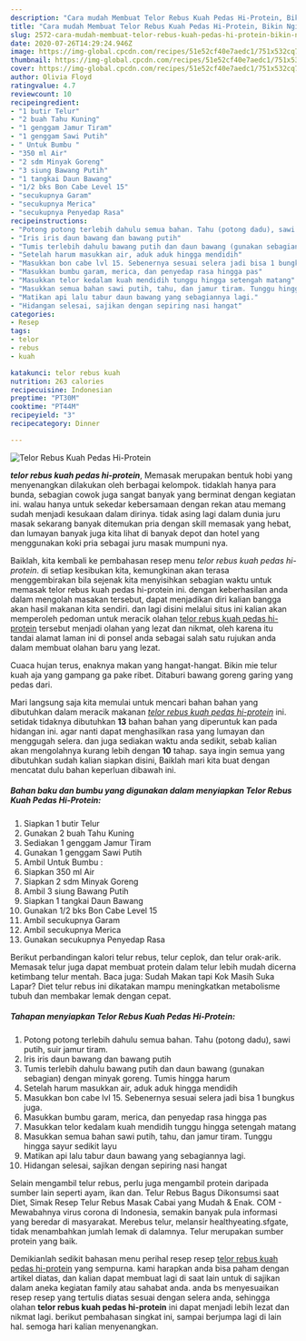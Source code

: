 ```yaml
---
description: "Cara mudah Membuat Telor Rebus Kuah Pedas Hi-Protein, Bikin Ngiler"
title: "Cara mudah Membuat Telor Rebus Kuah Pedas Hi-Protein, Bikin Ngiler"
slug: 2572-cara-mudah-membuat-telor-rebus-kuah-pedas-hi-protein-bikin-ngiler
date: 2020-07-26T14:29:24.946Z
image: https://img-global.cpcdn.com/recipes/51e52cf40e7aedc1/751x532cq70/telor-rebus-kuah-pedas-hi-protein-foto-resep-utama.jpg
thumbnail: https://img-global.cpcdn.com/recipes/51e52cf40e7aedc1/751x532cq70/telor-rebus-kuah-pedas-hi-protein-foto-resep-utama.jpg
cover: https://img-global.cpcdn.com/recipes/51e52cf40e7aedc1/751x532cq70/telor-rebus-kuah-pedas-hi-protein-foto-resep-utama.jpg
author: Olivia Floyd
ratingvalue: 4.7
reviewcount: 10
recipeingredient:
- "1 butir Telur"
- "2 buah Tahu Kuning"
- "1 genggam Jamur Tiram"
- "1 genggam Sawi Putih"
- " Untuk Bumbu "
- "350 ml Air"
- "2 sdm Minyak Goreng"
- "3 siung Bawang Putih"
- "1 tangkai Daun Bawang"
- "1/2 bks Bon Cabe Level 15"
- "secukupnya Garam"
- "secukupnya Merica"
- "secukupnya Penyedap Rasa"
recipeinstructions:
- "Potong potong terlebih dahulu semua bahan. Tahu (potong dadu), sawi putih, suir jamur tiram."
- "Iris iris daun bawang dan bawang putih"
- "Tumis terlebih dahulu bawang putih dan daun bawang (gunakan sebagian) dengan minyak goreng. Tumis hingga harum"
- "Setelah harum masukkan air, aduk aduk hingga mendidih"
- "Masukkan bon cabe lvl 15. Sebenernya sesuai selera jadi bisa 1 bungkus juga."
- "Masukkan bumbu garam, merica, dan penyedap rasa hingga pas"
- "Masukkan telor kedalam kuah mendidih tunggu hingga setengah matang"
- "Masukkan semua bahan sawi putih, tahu, dan jamur tiram. Tunggu hingga sayur sedikit layu"
- "Matikan api lalu tabur daun bawang yang sebagiannya lagi."
- "Hidangan selesai, sajikan dengan sepiring nasi hangat"
categories:
- Resep
tags:
- telor
- rebus
- kuah

katakunci: telor rebus kuah 
nutrition: 263 calories
recipecuisine: Indonesian
preptime: "PT30M"
cooktime: "PT44M"
recipeyield: "3"
recipecategory: Dinner

---
```



![Telor Rebus Kuah Pedas Hi-Protein](https://img-global.cpcdn.com/recipes/51e52cf40e7aedc1/751x532cq70/telor-rebus-kuah-pedas-hi-protein-foto-resep-utama.jpg)

<b><i>telor rebus kuah pedas hi-protein</i></b>, Memasak merupakan bentuk hobi yang menyenangkan dilakukan oleh berbagai kelompok. tidaklah hanya para bunda, sebagian cowok juga sangat banyak yang berminat dengan kegiatan ini. walau hanya untuk sekedar kebersamaan dengan rekan atau memang sudah menjadi kesukaan dalam dirinya. tidak asing lagi dalam dunia juru masak sekarang banyak ditemukan pria dengan skill memasak yang hebat, dan lumayan banyak juga kita lihat di banyak depot dan hotel yang menggunakan koki pria sebagai juru masak mumpuni nya.

Baiklah, kita kembali ke pembahasan resep menu <i>telor rebus kuah pedas hi-protein</i>. di setiap kesibukan kita, kemungkinan akan terasa menggembirakan bila sejenak kita menyisihkan sebagian waktu untuk memasak telor rebus kuah pedas hi-protein ini. dengan keberhasilan anda dalam mengolah masakan tersebut, dapat menjadikan diri kalian bangga akan hasil makanan kita sendiri. dan lagi disini melalui situs ini kalian akan memperoleh pedoman untuk meracik olahan <u>telor rebus kuah pedas hi-protein</u> tersebut menjadi olahan yang lezat dan nikmat, oleh karena itu tandai alamat laman ini di ponsel anda sebagai salah satu rujukan anda dalam membuat olahan baru yang lezat.

Cuaca hujan terus, enaknya makan yang hangat-hangat. Bikin mie telur kuah aja yang gampang ga pake ribet. Ditaburi bawang goreng garing yang pedas dari.


Mari langsung saja kita memulai untuk mencari bahan bahan yang dibutuhkan dalam meracik makanan <u><i>telor rebus kuah pedas hi-protein</i></u> ini. setidak tidaknya dibutuhkan <b>13</b> bahan bahan yang diperuntuk kan pada hidangan ini. agar nanti dapat menghasilkan rasa yang lumayan dan menggugah selera. dan juga sediakan waktu anda sedikit, sebab kalian akan mengolahnya kurang lebih dengan <b>10</b> tahap. saya ingin semua yang dibutuhkan sudah kalian siapkan disini, Baiklah mari kita buat dengan mencatat dulu bahan keperluan dibawah ini.

<!--inarticleads1-->

##### Bahan baku dan bumbu yang digunakan dalam menyiapkan Telor Rebus Kuah Pedas Hi-Protein:

1. Siapkan 1 butir Telur
1. Gunakan 2 buah Tahu Kuning
1. Sediakan 1 genggam Jamur Tiram
1. Gunakan 1 genggam Sawi Putih
1. Ambil  Untuk Bumbu :
1. Siapkan 350 ml Air
1. Siapkan 2 sdm Minyak Goreng
1. Ambil 3 siung Bawang Putih
1. Siapkan 1 tangkai Daun Bawang
1. Gunakan 1/2 bks Bon Cabe Level 15
1. Ambil secukupnya Garam
1. Ambil secukupnya Merica
1. Gunakan secukupnya Penyedap Rasa


Berikut perbandingan kalori telur rebus, telur ceplok, dan telur orak-arik. Memasak telur juga dapat membuat protein dalam telur lebih mudah dicerna ketimbang telur mentah. Baca juga: Sudah Makan tapi Kok Masih Suka Lapar? Diet telur rebus ini dikatakan mampu meningkatkan metabolisme tubuh dan membakar lemak dengan cepat. 

<!--inarticleads2-->

##### Tahapan menyiapkan Telor Rebus Kuah Pedas Hi-Protein:

1. Potong potong terlebih dahulu semua bahan. Tahu (potong dadu), sawi putih, suir jamur tiram.
1. Iris iris daun bawang dan bawang putih
1. Tumis terlebih dahulu bawang putih dan daun bawang (gunakan sebagian) dengan minyak goreng. Tumis hingga harum
1. Setelah harum masukkan air, aduk aduk hingga mendidih
1. Masukkan bon cabe lvl 15. Sebenernya sesuai selera jadi bisa 1 bungkus juga.
1. Masukkan bumbu garam, merica, dan penyedap rasa hingga pas
1. Masukkan telor kedalam kuah mendidih tunggu hingga setengah matang
1. Masukkan semua bahan sawi putih, tahu, dan jamur tiram. Tunggu hingga sayur sedikit layu
1. Matikan api lalu tabur daun bawang yang sebagiannya lagi.
1. Hidangan selesai, sajikan dengan sepiring nasi hangat


Selain mengambil telur rebus, perlu juga mengambil protein daripada sumber lain seperti ayam, ikan dan. Telur Rebus Bagus Dikonsumsi saat Diet, Simak Resep Telur Rebus Masak Cabai yang Mudah &amp; Enak. COM - Mewabahnya virus corona di Indonesia, semakin banyak pula informasi yang beredar di masyarakat. Merebus telur, melansir healthyeating.sfgate, tidak menambahkan jumlah lemak di dalamnya. Telur merupakan sumber protein yang baik. 

Demikianlah sedikit bahasan menu perihal resep resep <u>telor rebus kuah pedas hi-protein</u> yang sempurna. kami harapkan anda bisa paham dengan artikel diatas, dan kalian dapat membuat lagi di saat lain untuk di sajikan dalam aneka kegiatan family atau sahabat anda. anda bs menyesuaikan resep resep yang tertulis diatas sesuai dengan selera anda, sehingga olahan <b>telor rebus kuah pedas hi-protein</b> ini dapat menjadi lebih lezat dan nikmat lagi. berikut pembahasan singkat ini, sampai berjumpa lagi di lain hal. semoga hari kalian menyenangkan.
